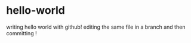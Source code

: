 # hello-world
writing hello world with github!
editing the same file in a branch and then committing !
